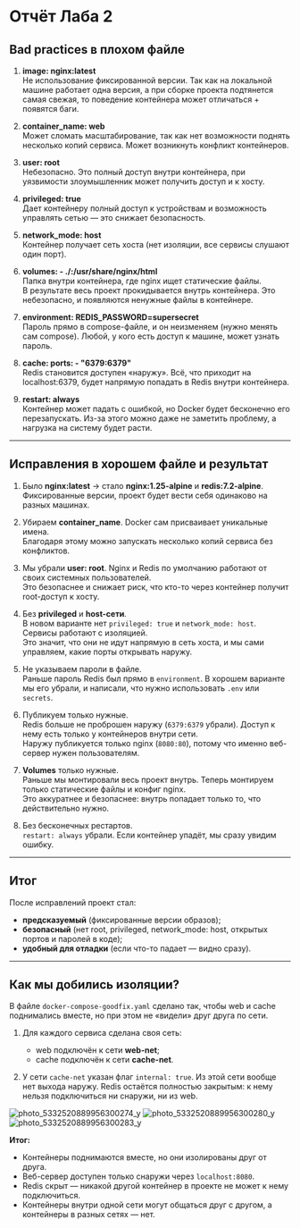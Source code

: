 # Отчёт Лаба 2

## Bad practices в плохом файле

1. **image: nginx:latest**  
   Не использование фиксированной версии. Так как на локальной машине работает одна версия, а при сборке проекта подтянется самая свежая, то поведение контейнера может отличаться + появятся баги.  

2. **container_name: web**  
   Может сломать масштабирование, так как нет возможности поднять несколько копий сервиса. Может возникнуть конфликт контейнеров.  

3. **user: root**  
   Небезопасно. Это полный доступ внутри контейнера, при уязвимости злоумышленник может получить доступ и к хосту.  

4. **privileged: true**  
   Дает контейнеру полный доступ к устройствам и возможность управлять сетью — это снижает безопасность.  

5. **network_mode: host**  
   Контейнер получает сеть хоста (нет изоляции, все сервисы слушают один порт).  

6. **volumes: - ./:/usr/share/nginx/html**  
   Папка внутри контейнера, где nginx ищет статические файлы.  
   В результате весь проект прокидывается внутрь контейнера. Это небезопасно, и появляются ненужные файлы в контейнере.  

7. **environment: REDIS_PASSWORD=supersecret**  
   Пароль прямо в compose-файле, и он неизменяем (нужно менять сам compose). Любой, у кого есть доступ к машине, может узнать пароль.  

8. **cache: ports: - "6379:6379"**  
   Redis становится доступен «наружу». Всё, что приходит на localhost:6379, будет напрямую попадать в Redis внутри контейнера.  

9. **restart: always**  
   Контейнер может падать с ошибкой, но Docker будет бесконечно его перезапускать. Из-за этого можно даже не заметить проблему, а нагрузка на систему будет расти.  

---

## Исправления в хорошем файле и результат

1. Было **nginx:latest** → стало **nginx:1.25-alpine** и **redis:7.2-alpine**.  
   Фиксированные версии, проект будет вести себя одинаково на разных машинах.  

2. Убираем **container_name**. Docker сам присваивает уникальные имена.  
   Благодаря этому можно запускать несколько копий сервиса без конфликтов.  

3. Мы убрали **user: root**. Nginx и Redis по умолчанию работают от своих системных пользователей.  
   Это безопаснее и снижает риск, что кто-то через контейнер получит root-доступ к хосту.  

4. Без **privileged** и **host-сети**.  
   В новом варианте нет `privileged: true` и `network_mode: host`. Сервисы работают с изоляцией.  
   Это значит, что они не идут напрямую в сеть хоста, и мы сами управляем, какие порты открывать наружу.  

5. Не указываем пароли в файле.  
   Раньше пароль Redis был прямо в `environment`. В хорошем варианте мы его убрали, и написали, что нужно использовать `.env` или `secrets`.  

6. Публикуем только нужные.  
   Redis больше не проброшен наружу (`6379:6379` убрали). Доступ к нему есть только у контейнеров внутри сети.  
   Наружу публикуется только nginx (`8080:80`), потому что именно веб-сервер нужен пользователям.  

7. **Volumes** только нужные.  
   Раньше мы монтировали весь проект внутрь. Теперь монтируем только статические файлы и конфиг nginx.  
   Это аккуратнее и безопаснее: внутрь попадает только то, что действительно нужно.  

8. Без бесконечных рестартов.  
   `restart: always` убрали. Если контейнер упадёт, мы сразу увидим ошибку.  

---

## Итог

После исправлений проект стал:  

- **предсказуемый** (фиксированные версии образов);  
- **безопасный** (нет root, privileged, network_mode: host, открытых портов и паролей в коде);  
- **удобный для отладки** (если что-то падает — видно сразу).  

---

## Как мы добились изоляции?

В файле `docker-compose-goodfix.yaml` сделано так, чтобы web и cache поднимались вместе, но при этом не «видели» друг друга по сети.  

1. Для каждого сервиса сделана своя сеть:  
   - web подключён к сети **web-net**;  
   - cache подключён к сети **cache-net**.  

2. У сети `cache-net` указан флаг `internal: true`. Из этой сети вообще нет выхода наружу. Redis остаётся полностью закрытым: к нему нельзя подключиться ни снаружи, ни из web.  

![photo_5332520889956300274_y](https://github.com/user-attachments/assets/a73a3d89-63f5-4e10-a868-cd90235e374c)
![photo_5332520889956300280_y](https://github.com/user-attachments/assets/2d96b231-2310-40b2-9504-f1dee8145831)
![photo_5332520889956300283_y](https://github.com/user-attachments/assets/f7f76c54-8dc2-485b-843c-4bdfcb3bd0b1)



**Итог:**  
- Контейнеры поднимаются вместе, но они изолированы друг от друга.  
- Веб-сервер доступен только снаружи через `localhost:8080`.  
- Redis скрыт — никакой другой контейнер в проекте не может к нему подключиться.  
- Контейнеры внутри одной сети могут общаться друг с другом, а контейнеры в разных сетях — нет.  
